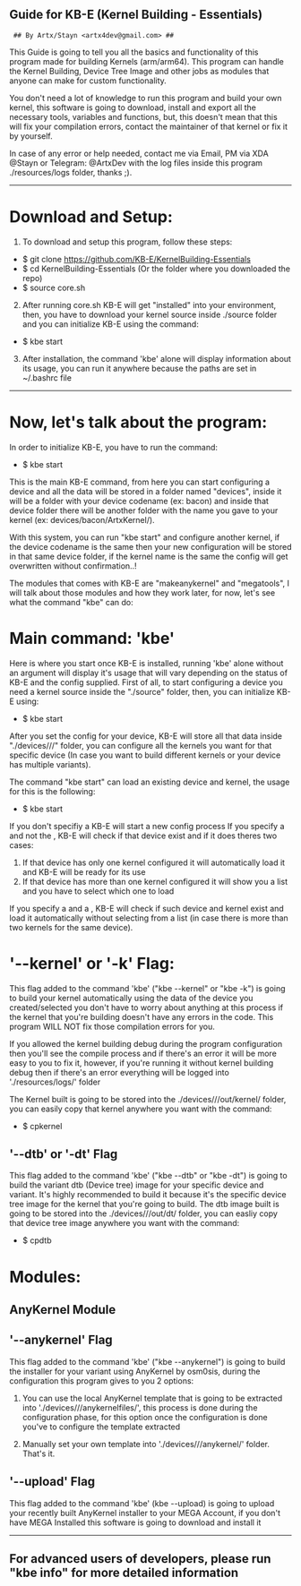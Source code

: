  ## Guide for KB-E (Kernel Building - Essentials) ##
     ## By Artx/Stayn <artx4dev@gmail.com> ##

This Guide is going to tell you all the basics and functionality of this
program made for building Kernels (arm/arm64). This program can handle the 
Kernel Building, Device Tree Image and other jobs as modules that anyone
can make for custom functionality.

You don't need a lot of knowledge to run this program and build your own 
kernel, this software is going to download, install and export all the 
necessary tools, variables and functions, but, this doesn't mean that this
will fix your compilation errors, contact the maintainer of that kernel or 
fix it by yourself.

In case of any error or help needed, contact me via Email, PM via XDA 
@Stayn or Telegram: @ArtxDev with the log files inside this program 
./resources/logs folder, thanks ;).

--------------------------------------------------------------------------------

# Download and Setup: #

1) To download and setup this program, follow these steps:

- $ git clone https://github.com/KB-E/KernelBuilding-Essentials 
- $ cd KernelBuilding-Essentials (Or the folder where you downloaded the repo)
- $ source core.sh

2) After running core.sh KB-E will get "installed" into your environment, then, 
you have to download your kernel source inside ./source folder and you can
initialize KB-E using the command:

- $ kbe start

3) After installation, the command 'kbe' alone will display information about
its usage, you can run it anywhere because the paths are set in ~/.bashrc file

--------------------------------------------------------------------------------

# Now, let's talk about the program: #

In order to initialize KB-E, you have to run the command:

- $ kbe start

This is the main KB-E command, from here you can start configuring a device and
all the data will be stored in a folder named "devices", inside it will be a 
folder with your device codename (ex: bacon) and inside that device folder there
will be another folder with the name you gave to your kernel
(ex: devices/bacon/ArtxKernel/).

With this system, you can run "kbe start" and configure another kernel, if the
device codename is the same then your new configuration will be stored in that
same device folder, if the kernel name is the same the config will get overwritten
without confirmation..!

The modules that comes with KB-E are "makeanykernel" and "megatools", I will talk 
about those modules and how they work later, for now, let's see what the command
"kbe" can do:

# Main command: 'kbe' #

Here is where you start once KB-E is installed, running 'kbe' alone without an
argument will display it's usage that will vary depending on the status of KB-E
and the config supplied. First of all, to start configuring a device you need
a kernel source inside the "./source" folder, then, you can initialize KB-E
using:

- $ kbe start

After you set the config for your device, KB-E will store all that data inside
"./devices/<device>/<kernelname>/" folder, you can configure all the kernels you
want for that specific device (In case you want to build different kernels or
your device has multiple variants).

The command "kbe start" can load an existing device and kernel, the usage for this
is the following:

- $ kbe start <device> <kernelname>

If you don't specifiy a <device> KB-E will start a new config process
If you specify a <device> and not the <kernelname>, KB-E will check if that
device exist and if it does theres two cases:

1) If that device has only one kernel configured it will automatically load it and
KB-E will be ready for its use
2) If that device has more than one kernel configured it will show you a list and
you have to select which one to load

If you specify a <device> and a <kernelname>, KB-E will check if such device and
kernel exist and load it automatically without selecting from a list (in case there
is more than two kernels for the same device).

# '--kernel' or '-k' Flag: #

This flag added to the command 'kbe' ("kbe --kernel" or "kbe -k") is going to
build your kernel automatically using the data of the device you created/selected
you don't have to worry about anything at this process if the kernel that you're
building  doesn't have any errors in the code. This program WILL NOT fix those
compilation errors for you.

If you allowed the kernel building debug during the program configuration then
you'll  see the compile process and if there's an error it will be more easy to 
you to fix it, however, if you're running it without kernel building debug then
if there's an error everything will be logged into './resources/logs/' folder

The Kernel built is going to be stored into the
./devices/<device>/<kernelname>/out/kernel/ folder, you can easily copy that
kernel anywhere you want with the command:

- $ cpkernel <path>

## '--dtb' or '-dt' Flag ##

This flag added to the command 'kbe' ("kbe --dtb" or "kbe -dt") is going to build
the variant dtb (Device tree) image for your specific device and variant. It's 
highly  recommended to build it because it's the specific device tree image for
the kernel that you're going to build. The dtb image built is going to be stored
into the ./devices/<device>/<kernelname>/out/dt/ folder, you can easliy copy that
device tree image anywhere you want with the command:

- $ cpdtb <path>

# Modules: #

## AnyKernel Module ##
## '--anykernel' Flag ## 

This flag added to the command 'kbe' ("kbe --anykernel") is going to build the
installer  for your variant using AnyKernel by osm0sis, during the configuration
this program gives to you 2 options:

1) You can use the local AnyKernel template that is going to be extracted into 
'./devices/<device>/<kernelname>/anykernelfiles/', this process is done during the 
configuration phase, for this option once the configuration is done you've to
configure the template extracted

3) Manually set your own template into './devices/<device>/<kernelname>/anykernel/'
folder. That's it.

## '--upload' Flag ##

This flag added to the command 'kbe' (kbe --upload) is going to upload your
recently built AnyKernel installer to your MEGA Account, if you don't have MEGA
Installed this software is going to download and install it

--------------------------------------------------------------------------------

## For advanced users of developers, please run "kbe info" for more detailed information ##

